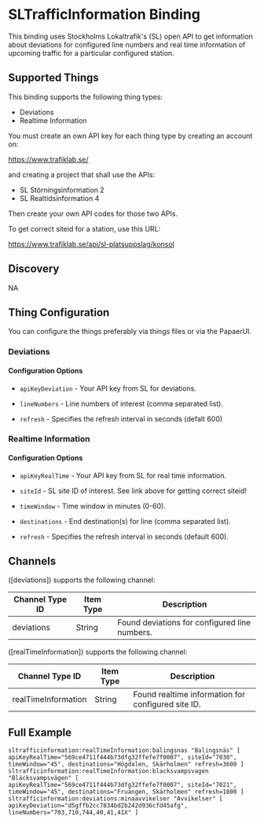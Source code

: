 # SLTrafficInformation Binding

This binding uses Stockholms Lokaltrafik's (SL) open API to get information about deviations for configured line numbers and real time information of upcoming traffic for a particular configured station.


## Supported Things

This binding supports the following thing types:

- Deviations
- Realtime Information

You must create an own API key for each thing type by creating an account on:

https://www.trafiklab.se/

and creating a project that shall use the APIs:

- SL Störningsinformation 2
- SL Realtidsinformation 4

Then create your own API codes for those two APIs.

To get correct siteid for a station, use this URL:

https://www.trafiklab.se/api/sl-platsuppslag/konsol

## Discovery

NA


## Thing Configuration

You can configure the things preferably via things files or via the PapaerUI.

### Deviations

#### Configuration Options

*   `apiKeyDeviation` - Your API key from SL for deviations.

*   `lineNumbers` - Line numbers of interest (comma separated list).

*   `refresh` - Specifies the refresh interval in seconds (defalt 600)

### Realtime Information

#### Configuration Options 

*   `apiKeyRealTime` - Your API key from SL for real time information.

*   `siteId` - SL site ID of interest. See link above for getting correct siteid!

*   `timeWindow` - Time window in minutes (0-60).

*   `destinations` - End destination(s) for line (comma separated list).

*   `refresh` - Specifies the refresh interval in seconds (default 600).


## Channels

([deviations]) supports the following channel:

| Channel Type ID     | Item Type | Description                       |
|------------|--------|-----------------------------------------------|
| deviations | String | Found deviations for configured  line numbers.|

([realTimeInformation]) supports the following channel:

| Channel Type ID     | Item Type | Description                                     |
|------------|--------|-------------------------------------------------------------|
| realTimeInformation | String | Found realtime information for configured  site ID.|


## Full Example


```
sltrafficinformation:realTimeInformation:balingsnas "Balingsnäs" [ apiKeyRealTime="569ce4711f444b73dfg32ffefe7f0007", siteId="7030", timeWindow="45", destinations="Högdalen, Skärholmen" refresh=3600 ]
sltrafficinformation:realTimeInformation:blacksvampsvagen "Bläcksvampsvägen" [ apiKeyRealTime="569ce4711f444b73dfg32ffefe7f0007", siteId="7021", timeWindow="45", destinations="Fruängen, Skärholmen" refresh=1800 ]
sltrafficinformation:deviations:minaavvikelser "Avvikelser" [ apiKeyDeviation="d5gffb2cc7834bd2b242d936cfd45afg", lineNumbers="703,710,744,40,41,41X" ]

```

